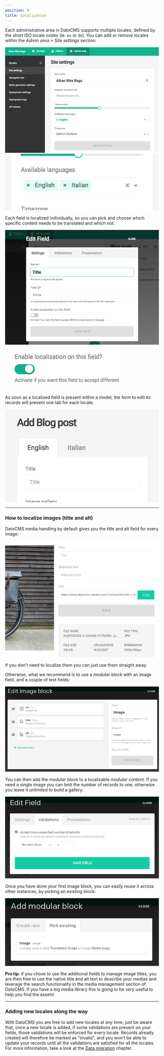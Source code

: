 ```yaml
---
position: 9
title: Localization
---
```


Each administrative area in DatoCMS supports multiple locales, defined by the short ISO locale codes (ie. `en` or `de`). You can add or remove locales within the *Admin area > Site settings* section:

![Site settings in admin area](../images/localization/1.png)
![Available languages select](../images/localization/2.png)

Each field is localized individually, so you can pick and choose which specific content needs to be translated and which not:

![Field-specific localization](../images/localization/3.png)
![Field localization switch](../images/localization/4.png)

As soon as a localized field is present within a model, the form to edit its records will present one tab for each locale:

![Localization tabs](../images/localization/5.png)

---

### How to localize images (title and alt)

DatoCMS media handling by default gives you the title and alt field for every image:

![Title and alt for the image field](../images/localization/6.png)

If you don't need to localize them you can just use them straight away.

Otherwise, what we recommend is to use a *modular block* with an image field, and a couple of text fields:

![Image modular block](../images/localization/7.png)

You can then add the *modular block* to a localizable *modular content*. If you need a single image you can limit the number of records to one, otherwise you leave it unlimited to build a gallery:

![Limit records in modular content](../images/localization/8.png)

Once you have done your first image block, you can easily reuse it across other instances, by picking an existing block:

![Pick existing image block](../images/localization/9.png)

**Pro tip**: if you chose to use the additional fields to manage image titles, you are then free to use the native title and alt text to describe your medias and leverage the search functionality in the media management section of DatoCMS. If you have a big media library this is going to be very useful to help you find the assets!

---

### Adding new locales along the way

With DatoCMS you are free to add new locales at any time; just be aware that, once a new locale is added, if some validations are present on your fields, those validations will be enforced for every locale. Records already created will therefore be marked as "invalid", and you won't be able to update your records until all the validations are satisfied for all the locales. For more information, take a look at the [Data migration](/docs/introduction/data-migration/) chapter.
